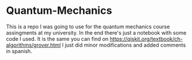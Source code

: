 # Quantum-Mechanics
This is a repo I was going to use for the quantum mechanics course assingments at my university. In the end there's just a notebook with some code I used. It is the same you can find on https://qiskit.org/textbook/ch-algorithms/grover.html
I just did minor modifications and added comments in spanish.
